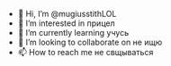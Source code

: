 - 👋 Hi, I’m @mugiusstithLOL
- 👀 I’m interested in прицел
- 🌱 I’m currently learning учусь
- 💞️ I’m looking to collaborate on не ищю
- 📫 How to reach me не свщываться

<!---
mugiusstithLOL/mugiusstithLOL is a ✨ special ✨ repository because its `README.md` (this file) appears on your GitHub profile.
You can click the Preview link to take a look at your changes.
--->
